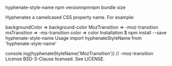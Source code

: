 hyphenate-style-name
npm versionnpmnpm bundle size

Hyphenates a camelcased CSS property name. For example:

backgroundColor => background-color
MozTransition => -moz-transition
msTransition => -ms-transition
color => color
Installation
$ npm install --save hyphenate-style-name
Usage
import hyphenateStyleName from 'hyphenate-style-name'

console.log(hyphenateStyleName('MozTransition')) // -moz-transition
License
BSD-3-Clause licensed. See LICENSE.
